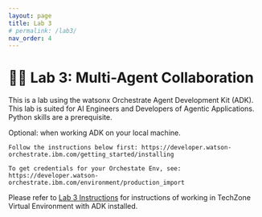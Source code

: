 ```yaml
---
layout: page
title: Lab 3
# permalink: /lab3/
nav_order: 4
---
```

🧑‍💼 Lab 3: Multi-Agent Collaboration
=================================================================================

This is a lab using the watsonx Orchestrate Agent Development Kit (ADK). This lab is suited for AI Engineers and Developers of Agentic Applications. Python skills are a prerequisite.

Optional: when working ADK on your local machine.

    Follow the instructions below first: https://developer.watson-orchestrate.ibm.com/getting_started/installing

    To get credentials for your Orchestate Env, see:
    https://developer.watson-orchestrate.ibm.com/environment/production_import


Please refer to [Lab 3 Instructions](./pdfs/Using%20Collaborator%20Agents%20to%20Implement%20a%20Healthcare%20Insurance%20Provider%20AI%20Agent.pdf) for instructions of working in TechZone Virtual Environment with ADK installed. 
